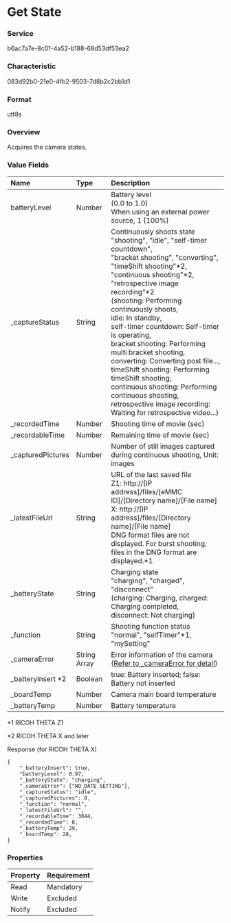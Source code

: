 # Get State

### Service

b6ac7a7e-8c01-4a52-b188-68d53df53ea2

### Characteristic

083d92b0-21e0-4fb2-9503-7d8b2c2bb1d1

### Format

utf8s

### Overview

Acquires the camera states.

### Value Fields

| Name| Type | Description |
|:--|:--|:--|
| batteryLevel | Number | Battery level<br>(0.0 to 1.0)<br>When using an external power source, 1 (100%) |
| \_captureStatus | String | Continuously shoots state<br>"shooting", "idle", "self-timer countdown",<br>"bracket shooting", "converting", "timeShift shooting"\*2,<br>"continuous shooting"\*2, "retrospective image recording"\*2<br>(shooting: Performing continuously shoots,<br>idle: In standby,<br>self-timer countdown: Self-timer is operating,<br>bracket shooting: Performing multi bracket shooting,<br>converting: Converting post file...,<br>timeShift shooting: Performing timeShift shooting,<br>continuous shooting: Performing continuous shooting,<br>retrospective image recording: Waiting for retrospective video...) |
| \_recordedTime | Number | Shooting time of movie (sec) |
| \_recordableTime | Number | Remaining time of movie (sec) |
| \_capturedPictures | Number | Number of still images captured during continuous shooting, Unit: images |
| \_latestFileUrl | String | URL of the last saved file<br>Z1: http://[IP address]/files/[eMMC ID]/[Directory name]/[File name]<br>X: http://[IP address]/files/[Directory name]/[File name]<br>DNG format files are not displayed. For burst shooting, files in the DNG format are displayed.\*1 |
| \_batteryState | String | Charging state<br>"charging", "charged", "disconnect"<br>(charging: Charging, charged: Charging completed,<br>disconnect: Not charging) |
| \_function | String | Shooting function status<br>"normal", "selfTimer"\*1, "mySetting" |
| \_cameraError | String Array | Error information of the camera ([Refer to _cameraError for detail](../../theta-web-api-v2.1/protocols/state.md#_cameraerror)) |
| \_batterylnsert \*2 | Boolean | true: Battery inserted; false: Battery not inserted|
| \_boardTemp | Number | Camera main board temperature |
| \_batteryTemp | Number | Battery temperature |

\*1 RICOH THETA Z1

\*2 RICOH THETA X and later

Response (for RICOH THETA X)
```
{
    "_batteryInsert": true,
    "batteryLevel": 0.97,
    "_batteryState": "charging",
    "_cameraError": ["NO_DATE_SETTING"],
    "_captureStatus": "idle",
    "_capturedPictures": 0,
    "_function": "normal",
    "_latestFileUrl": "",
    "_recordableTime": 3844,
    "_recordedTime": 0,
    "_batteryTemp": 29,
    "_boardTemp": 28,
}
```

### Properties

| Property | Requirement |
|:--|:--|
| Read | Mandatory |
| Write | Excluded |
| Notify | Excluded |
